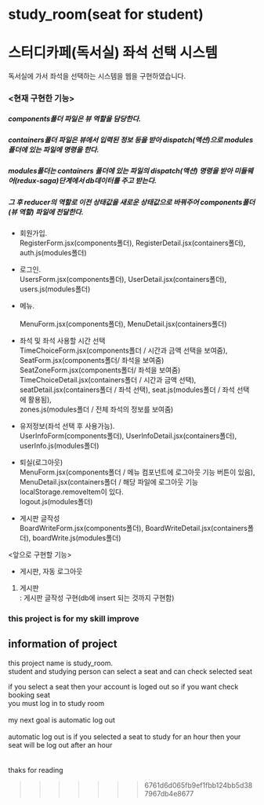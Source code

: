 # study_room(seat for student)
# 스터디카페(독서실) 좌석 선택 시스템
독서실에 가서 좌석을 선택하는 시스템을 웹을 구현하였습니다.

### <현재 구현한 기능>
##### components폴더 파일은 뷰 역할을 담당한다.
##### containers폴더 파일은 뷰에서 입력된 정보 등을 받아 dispatch(액션)으로 modules폴더에 있는 파일에 명령을 한다.
##### modules폴더는 containers 폴더에 있는 파일의 dispatch(액션) 명령을 받아 미들웨어(redux-saga)단계에서 db데이터를 주고 받는다. 
##### 그 후 reducer의 역할로 이전 상태값을 새로운 상태값으로 바꿔주어 components폴더(뷰 역할) 파일에 전달한다. 

- 회원가입.<br/> 
  RegisterForm.jsx(components폴더), RegisterDetail.jsx(containers폴더), auth.js(modules폴더)<br/>

- 로그인.<br/>
  UsersForm.jsx(components폴더), UserDetail.jsx(containers폴더), users.js(modules폴더)<br/>

- 메뉴.<br/>  
  MenuForm.jsx(components폴더), MenuDetail.jsx(containers폴더)<br/> 

- 좌석 및 좌석 사용할 시간 선택<br/> 
  TimeChoiceForm.jsx(components폴더 / 시간과 금액 선택을 보여줌), SeatForm.jsx(components폴더/ 좌석을 보여줌) SeatZoneForm.jsx(components폴더/ 좌석을 보여줌)<br/>
  TimeChoiceDetail.jsx(containers폴더 / 시간과 금액 선택), seatDetail.jsx(containers폴더 / 좌석 선택), seat.js(modules폴더 / 좌석 선택에 활용됨),<br/> 
  zones.js(modules폴더 / 전체 좌석의 정보를 보여줌)<br/> 

- 유저정보(좌석 선택 후 사용가능).<br/>
  UserInfoForm(components폴더), UserInfoDetail.jsx(containers폴더), userInfo.js(modules폴더)<br/>

- 퇴실(로그아웃)<br/>
  MenuForm.jsx(components폴더 / 메뉴 컴포넌트에 로그아웃 기능 버튼이 있음), MenuDetail.jsx(containers폴더 / 해당 파일에 로그아웃 기능  localStorage.removeItem이 있다.<br/>
  logout.js(modules폴더)<br/>
  
- 게시판 글작성<br/>
  BoardWriteForm.jsx(components폴더), BoardWriteDetail.jsx(containers폴더), boardWrite.js(modules폴더)<br/>      

<앞으로 구현할 기능><br/>
- 게시판, 자동 로그아웃<br/>
1. 게시판<br/>
: 게시판 글작성 구현(db에 insert 되는 것까지 구현함)

### this project is for my skill improve

## information of project
this project name is study_room.<br/>
student and studying person can select a seat and can check selected seat<br/>
 
if you select a seat then your account is loged out so if you want check booking seat<br/>
you must log in to study room<br/> 
<br/>
my next goal is automatic log out <br/>
<br/>
automatic log out is if you selected a seat to study for an hour then your seat will be log out after an hour<br/>   
<br/>
thaks for reading



>>>>>>> 6761d6d065fb9ef1fbb124bb5d387967db4e8677


